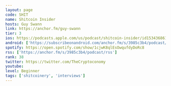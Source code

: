 ```yaml
---
layout: page
code: SHIT
name: Shitcoin Insider
hosts: Guy Swann
link: https://anchor.fm/guy-swann
tier: 3
ios: https://podcasts.apple.com/us/podcast/shitcoin-insider/id1534368618?uo=4
android: ['https://subscribeonandroid.com/anchor.fm/s/3985c3b4/podcast/rss']
spotify: https://open.spotify.com/show/1cjwK8qlEsOwqufdyDoRc8
rss: ['https://anchor.fm/s/3985c3b4/podcast/rss']
rank: 38
twitter: https://twitter.com/TheCryptoconomy
youtube: 
level: Beginner
tags: ['shitcoinery', 'interviews']
---
```

